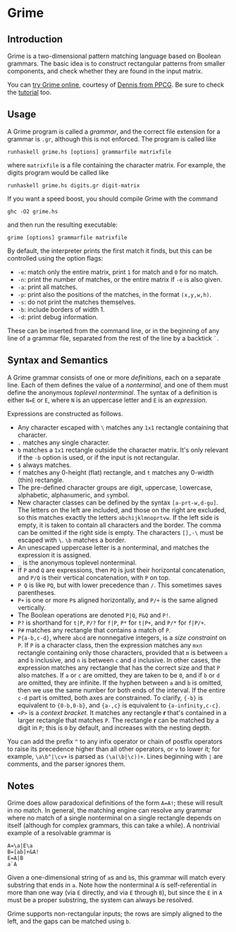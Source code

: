 # Grime

## Introduction

Grime is a two-dimensional pattern matching language based on Boolean grammars.
The basic idea is to construct rectangular patterns from smaller components, and check whether they are found in the input matrix.

You can [try Grime online](http://grime.tryitonline.net/), courtesy of [Dennis from PPCG](http://codegolf.stackexchange.com/users/12012/dennis).
Be sure to check the [tutorial](https://github.com/iatorm/grime/blob/master/tutorial.md) too.

## Usage

A Grime program is called  a _grammar_, and the correct file extension for a grammar is `.gr`, although this is not enforced.
The program is called like

    runhaskell grime.hs [options] grammarfile matrixfile

where `matrixfile` is a file containing the character matrix.
For example, the digits program would be called like

    runhaskell grime.hs digits.gr digit-matrix

If you want a speed boost, you should compile Grime with the command

	ghc -O2 grime.hs

and then run the resulting executable:

	grime [options] grammarfile matrixfile

By default, the interpreter prints the first match it finds, but this can be controlled using the option flags:

- `-e`: match only the entire matrix, print `1` for match and `0` for no match.
- `-n`: print the number of matches, or the entire matrix if `-e` is also given.
- `-a`: print all matches.
- `-p`: print also the positions of the matches, in the format `(x,y,w,h)`.
- `-s`: do not print the matches themselves.
- `-b`: include borders of width 1.
- `-d`: print debug information.

These can be inserted from the command line, or in the beginning of any line of a grammar file, separated from the rest of the line by a backtick `` ` ``.

## Syntax and Semantics

A Grime grammar consists of one or more _definitions_, each on a separate line.
Each of them defines the value of a _nonterminal_, and one of them must define the anonymous _toplevel nonterminal_.
The syntax of a definition is either `N=E` or `E`, where `N` is an uppercase letter and `E` is an _expression_.

Expressions are constructed as follows.

- Any character escaped with `\` matches any `1x1` rectangle containing that character.
- `.` matches any single character.
- `b` matches a `1x1` rectangle outside the character matrix. It's only relevant if the `-b` option is used, or if the input is not rectangular.
- `$` always matches.
- `f` matches any 0-height (flat) rectangle, and `t` matches any 0-width (thin) rectangle.
- The pre-defined character groups are `d`igit, `u`ppercase, `l`owercase, `a`lphabetic, alpha`n`umeric, and `s`ymbol.
- New character classes can be defined by the syntax `[a-prt-w,d-gu]`. The letters on the left are included, and those on the right are excluded, so this matches exactly the letters `abchijklmnoprtvw`. If the left side is empty, it is taken to contain all characters and the border. The comma can be omitted if the right side is empty. The characters `[],-\` must be escaped with `\`. `\b` matches a border.
- An unescaped uppercase letter is a nonterminal, and matches the expression it is assigned.
- `_` is the anonymous toplevel nonterminal.
- If `P` and `Q` are expressions, then `PQ` is just their horizontal concatenation, and `P/Q` is their vertical concatenation, with `P` on top.
- `P Q` is like `PQ`, but with lower precedence than `/`. This sometimes saves parentheses.
- `P+` is one or more `P`s aligned horizontally, and `P/+` is the same aligned vertically.
- The Boolean operations are denoted `P|Q`, `P&Q` and `P!`.
- `P?` is shorthand for `t|P`, `P/?` for `f|P`, `P*` for `t|P+`, and `P/*` for `f|P/+`.
- `P#` matches any rectangle that contains a match of `P`.
- `P{a-b,c-d}`, where `abcd` are nonnegative integers, is a _size constraint_ on `P`. If `P` is a character class, then the expression matches any `mxn` rectangle containing only those characters, provided that `m` is between `a` and `b` inclusive, and `n` is between `c` and `d` inclusive. In other cases, the expression matches any rectangle that has the correct size and that `P` also matches. If `a` or `c` are omitted, they are taken to be `0`, and if `b` or `d` are omitted, they are infinite. If the hyphen between `a` and `b` is omitted, then we use the same number for both ends of the interval. If the entire `c-d` part is omitted, both axes are constrained. To clarify, `{-b}` is equivalent to `{0-b,0-b}`, and `{a-,c}` is equivalent to `{a-infinity,c-c}`.
- `<P>` is a _context bracket_. It matches any rectangle **r** that's contained in a larger rectangle that matches `P`. The rectangle **r** can be matched by a digit in `P`; this is `0` by default, and increases with the nesting depth.

You can add the prefix `^` to any infix operator or chain of postfix operators to raise its precedence higher than all other operators, or `v` to lower it; for example, `\a\b^|\cv+` is parsed as `(\a(\b|\c))+`.
Lines beginning with `|` are comments, and the parser ignores them.

## Notes

Grime does allow paradoxical definitions of the form `A=A!`; these will result in no match.
In general, the matching engine can resolve any grammar where no match of a single nonterminal on a single rectangle depends on itself (although for complex grammars, this can take a while).
A nontrivial example of a resolvable grammar is

    A=\a|E\a
    B=[ab]+&A!
    E=A|B
    a`A

Given a one-dimensional string of `a`s and `b`s, this grammar will match every substring that ends in `a`.
Note how the nonterminal `A` is self-referential in more than one way (via `E` directly, and via `E` through `B`), but since the `E` in `A` must be a proper substring, the system can always be resolved.

Grime supports non-rectangular inputs; the rows are simply aligned to the left, and the gaps can be matched using `b`.
